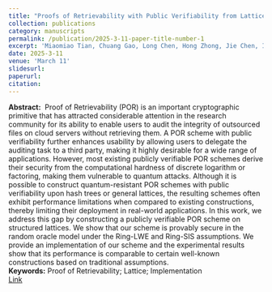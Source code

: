 ```yaml
---
title: "Proofs of Retrievability with Public Verifiability from Lattices"
collection: publications
category: manuscripts
permalink: /publication/2025-3-11-paper-title-number-1
excerpt: 'Miaomiao Tian, Chuang Gao, Long Chen, Hong Zhong, Jie Chen, IEEE Transactions on Information Forensics and Security 2025'
date: 2025-3-11
venue: 'March 11'
slidesurl:
paperurl:
citation:
---
```


**Abstract:**&nbsp;
Proof of Retrievability (POR) is an important cryptographic primitive that has attracted considerable attention in the research community for its ability to enable users to audit the integrity of outsourced files on cloud servers without retrieving them. A POR scheme with public verifiability further enhances usability by allowing users to delegate the auditing task to a third party, making it highly desirable for a wide range of applications. However, most existing publicly verifiable POR schemes derive their security from the computational hardness of discrete logarithm or factoring, making them vulnerable to quantum attacks. Although it is possible to construct quantum-resistant POR schemes with public verifiability upon hash trees or general lattices, the resulting schemes often exhibit performance limitations when compared to existing constructions, thereby limiting their deployment in real-world applications. In this work, we address this gap by constructing a publicly verifiable POR scheme on structured lattices. We show that our scheme is provably secure in the random oracle model under the Ring-LWE and Ring-SIS assumptions. We provide an implementation of our scheme and the experimental results show that its performance is comparable to certain well-known constructions based on traditional assumptions.  
**Keywords:**&nbsp;Proof of Retrievability;&nbsp;Lattice;&nbsp;Implementation  
[Link](https://ieeexplore.ieee.org/abstract/document/10923646)
